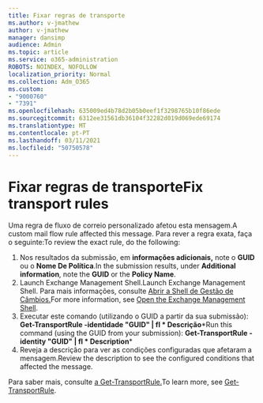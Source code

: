 ```yaml
---
title: Fixar regras de transporte
ms.author: v-jmathew
author: v-jmathew
manager: dansimp
audience: Admin
ms.topic: article
ms.service: o365-administration
ROBOTS: NOINDEX, NOFOLLOW
localization_priority: Normal
ms.collection: Adm_O365
ms.custom:
- "9000760"
- "7391"
ms.openlocfilehash: 635009ed4b78d2b05b0eef1f3298765b10f86ede
ms.sourcegitcommit: 6312ee31561db36104f32282d019d069ede69174
ms.translationtype: MT
ms.contentlocale: pt-PT
ms.lasthandoff: 03/11/2021
ms.locfileid: "50750578"
---
```

# <a name="fix-transport-rules"></a><span data-ttu-id="8295d-102">Fixar regras de transporte</span><span class="sxs-lookup"><span data-stu-id="8295d-102">Fix transport rules</span></span>

<span data-ttu-id="8295d-103">Uma regra de fluxo de correio personalizado afetou esta mensagem.</span><span class="sxs-lookup"><span data-stu-id="8295d-103">A custom mail flow rule affected this message.</span></span> <span data-ttu-id="8295d-104">Para rever a regra exata, faça o seguinte:</span><span class="sxs-lookup"><span data-stu-id="8295d-104">To review the exact rule, do the following:</span></span>

1. <span data-ttu-id="8295d-105">Nos resultados da submissão, em **informações adicionais,** note o **GUID** ou o **Nome De Política**.</span><span class="sxs-lookup"><span data-stu-id="8295d-105">In the submission results, under **Additional information**, note the **GUID** or the **Policy Name**.</span></span>
2. <span data-ttu-id="8295d-106">Launch Exchange Management Shell.</span><span class="sxs-lookup"><span data-stu-id="8295d-106">Launch Exchange Management Shell.</span></span> <span data-ttu-id="8295d-107">Para mais informações, consulte [Abrir a Shell de Gestão de Câmbios.](https://go.microsoft.com/fwlink/?linkid=2101432)</span><span class="sxs-lookup"><span data-stu-id="8295d-107">For more information, see [Open the Exchange Management Shell](https://go.microsoft.com/fwlink/?linkid=2101432).</span></span>
3. <span data-ttu-id="8295d-108">Executar este comando (utilizando o GUID a partir da sua submissão):  **Get-TransportRule -identidade "GUID" | fl \* Descrição**\*</span><span class="sxs-lookup"><span data-stu-id="8295d-108">Run this command (using the GUID from your submission):  **Get-TransportRule -identity "GUID" | fl \* Description**\*</span></span>
4. <span data-ttu-id="8295d-109">Reveja a descrição para ver as condições configuradas que afetaram a mensagem.</span><span class="sxs-lookup"><span data-stu-id="8295d-109">Review the description to see the configured conditions that affected the message.</span></span>

<span data-ttu-id="8295d-110">Para saber mais, consulte [a Get-TransportRule.](https://go.microsoft.com/fwlink/?linkid=2101523)</span><span class="sxs-lookup"><span data-stu-id="8295d-110">To learn more, see [Get-TransportRule](https://go.microsoft.com/fwlink/?linkid=2101523).</span></span>
